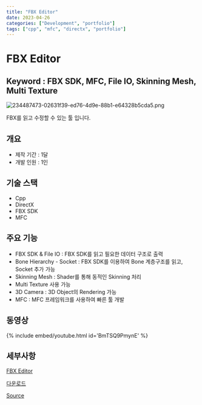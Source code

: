 ```yaml
---
title: "FBX Editor"
date: 2023-04-26
categories: ["Development", "portfolio"]
tags: ["cpp", "mfc", "directx", "portfolio"]
---
```


# FBX Editor

## Keyword : FBX SDK, MFC, File IO, Skinning Mesh, Multi Texture

![234487473-02631f39-ed76-4d9e-88b1-e64328b5cda5.png](https://postfiles.pstatic.net/MjAyNDAyMDlfMSAg/MDAxNzA3NDczODQzOTc4.i5WVFT7xbYl6qGD-Ub2xRsNjey5K02YuoMEYELcjmWcg.thDT6P51tUCci7H4zxf4WGsL6i5w0PMBGol2lFeCEwwg.PNG.sinsin63/234487473-02631f39-ed76-4d9e-88b1-e64328b5cda5.png?type=w580)

FBX를 읽고 수정할 수 있는 툴 입니다.

## 개요

- 제작 기간 : 1달
- 개발 인원 : 1인

## 기술 스택

- Cpp
- DirectX
- FBX SDK
- MFC

## 주요 기능

- FBX SDK & File IO : FBX SDK를 읽고 필요한 데이터 구조로 출력
- Bone Hierarchy - Socket : FBX SDK를 이용하여 Bone 계층구조를 읽고, Socket 추가 가능
- Skinning Mesh : Shader를 통해 동적인 Skinning 처리
- Multi Texture 사용 가능
- 3D Camera : 3D Object의 Rendering 가능
- MFC : MFC 프레임워크를 사용하여 빠른 툴 개발

## 동영상

{% include embed/youtube.html id='BmTSQ9PmynE' %}

## 세부사항

[FBX Editor](https://www.notion.so/FBX-Editor-49ed992968c34836a17ef49e088a84ba?pvs=21)

[다운로드](http://naver.me/FynIMzRj)

[Source](https://github.com/sinsin950313/KGCA/tree/main/Project/KGCA41/CharacterToolWindow)